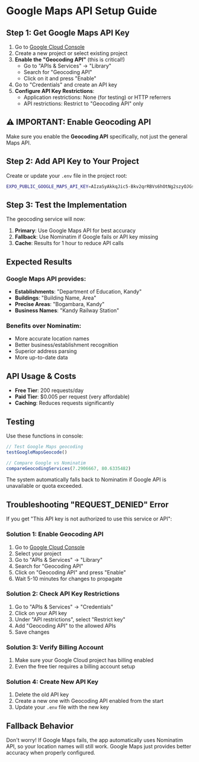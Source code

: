 # Google Maps API Setup Guide

## Step 1: Get Google Maps API Key

1. Go to [Google Cloud Console](https://console.cloud.google.com/)
2. Create a new project or select existing project
3. **Enable the "Geocoding API"** (this is critical!)
   - Go to "APIs & Services" → "Library"
   - Search for "Geocoding API"
   - Click on it and press "Enable"
4. Go to "Credentials" and create an API key
5. **Configure API Key Restrictions**:
   - Application restrictions: None (for testing) or HTTP referrers
   - API restrictions: Restrict to "Geocoding API" only

## ⚠️ IMPORTANT: Enable Geocoding API
Make sure you enable the **Geocoding API** specifically, not just the general Maps API.

## Step 2: Add API Key to Your Project

Create or update your `.env` file in the project root:

```bash
EXPO_PUBLIC_GOOGLE_MAPS_API_KEY=AIzaSyAkkqJic5-Bkv2qrRBVs6hOtNg2szyOJGs
```

## Step 3: Test the Implementation

The geocoding service will now:
1. **Primary**: Use Google Maps API for best accuracy
2. **Fallback**: Use Nominatim if Google fails or API key missing
3. **Cache**: Results for 1 hour to reduce API calls

## Expected Results

### Google Maps API provides:
- **Establishments**: "Department of Education, Kandy"
- **Buildings**: "Building Name, Area"  
- **Precise Areas**: "Bogambara, Kandy"
- **Business Names**: "Kandy Railway Station"

### Benefits over Nominatim:
- More accurate location names
- Better business/establishment recognition
- Superior address parsing
- More up-to-date data

## API Usage & Costs

- **Free Tier**: 200 requests/day
- **Paid Tier**: $0.005 per request (very affordable)
- **Caching**: Reduces requests significantly

## Testing

Use these functions in console:
```javascript
// Test Google Maps geocoding
testGoogleMapsGeocode()

// Compare Google vs Nominatim
compareGeocodingServices(7.2906667, 80.6335482)
```

The system automatically falls back to Nominatim if Google API is unavailable or quota exceeded.

## Troubleshooting "REQUEST_DENIED" Error

If you get "This API key is not authorized to use this service or API":

### Solution 1: Enable Geocoding API
1. Go to [Google Cloud Console](https://console.cloud.google.com/)
2. Select your project
3. Go to "APIs & Services" → "Library"
4. Search for "Geocoding API" 
5. Click on "Geocoding API" and press "Enable"
6. Wait 5-10 minutes for changes to propagate

### Solution 2: Check API Key Restrictions
1. Go to "APIs & Services" → "Credentials"
2. Click on your API key
3. Under "API restrictions", select "Restrict key"
4. Add "Geocoding API" to the allowed APIs
5. Save changes

### Solution 3: Verify Billing Account
1. Make sure your Google Cloud project has billing enabled
2. Even the free tier requires a billing account setup

### Solution 4: Create New API Key
1. Delete the old API key
2. Create a new one with Geocoding API enabled from the start
3. Update your `.env` file with the new key

## Fallback Behavior
Don't worry! If Google Maps fails, the app automatically uses Nominatim API, so your location names will still work. Google Maps just provides better accuracy when properly configured.
